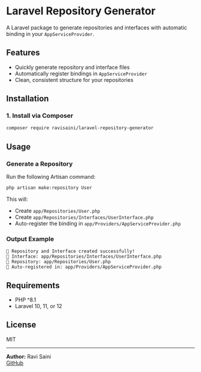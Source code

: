 # Laravel Repository Generator

A Laravel package to generate repositories and interfaces with automatic binding in your `AppServiceProvider`.

## Features

- Quickly generate repository and interface files
- Automatically register bindings in `AppServiceProvider`
- Clean, consistent structure for your repositories


## Installation

### 1. Install via Composer

```bash
composer require ravisaini/laravel-repository-generator 
```

## Usage

### Generate a Repository

Run the following Artisan command:

```bash
php artisan make:repository User
```

This will:

- Create `app/Repositories/User.php`
- Create `app/Repositories/Interfaces/UserInterface.php`
- Auto-register the binding in `app/Providers/AppServiceProvider.php`

### Output Example

```
🎉 Repository and Interface created successfully!
📂 Interface: app/Repositories/Interfaces/UserInterface.php
📂 Repository: app/Repositories/User.php
🔗 Auto-registered in: app/Providers/AppServiceProvider.php
```

## Requirements

- PHP ^8.1
- Laravel 10, 11, or 12

## License

MIT

---

**Author:** Ravi Saini  
[GitHub](https://github.com/ravi372037)

